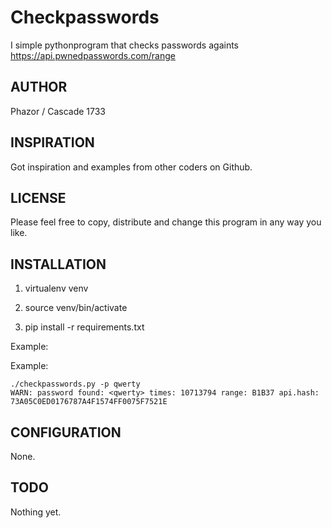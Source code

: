 # Checkpasswords

I simple pythonprogram that checks passwords againts https://api.pwnedpasswords.com/range

## AUTHOR 

Phazor / Cascade 1733 

## INSPIRATION

Got inspiration and examples from other coders on Github.

## LICENSE

Please feel free to copy, distribute and change this program in any way you like.

## INSTALLATION

1. virtualenv venv

2. source venv/bin/activate

3. pip install -r requirements.txt

Example:

Example:

    ./checkpasswords.py -p qwerty
    WARN: password found: <qwerty> times: 10713794 range: B1B37 api.hash: 73A05C0ED0176787A4F1574FF0075F7521E

## CONFIGURATION

None.

## TODO

Nothing yet.